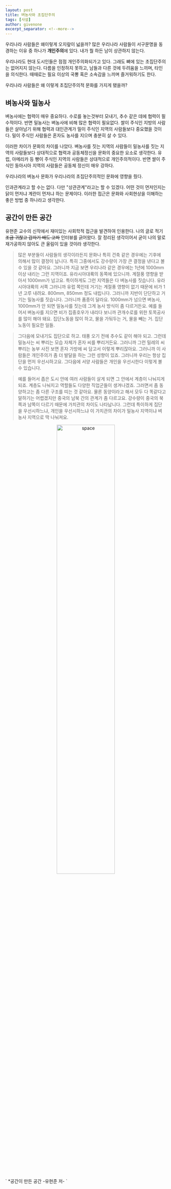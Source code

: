 ```yaml
---
layout: post
title: 벼농사와 초집단주의
tags: [사설]
author: givenone
excerpt_separator: <!--more-->
---
```


우리나라 사람들은 왜이렇게 오지랖이 넓을까? <!--more--> 많은 우리나라 사람들이 서구문명을 동경하는 이유 중 하나가 **개인주의**에 있다. 내가 뭘 하든 남이 상관하지 않는다.


우리나라도 현대 도시인들은 점점 개인주의화되가고 있다. 그래도 뼈에 있는 초집단주의는 없어지지 않는다. 다름을 인정하지 못하고, 남들과 다른 것에 두려움을 느끼며, 타인을 의식한다. 때때로는 필요 이상의 국뽕 혹은 소속감을 느끼며 즐거워하기도 한다.

우리나라 사람들은 왜 이렇게 초집단주의적 문화를 가지게 됐을까?  

## 벼농사와 밀농사

벼농사에는 협력이 매우 중요하다. 수로를 놓는것부터 모내기, 추수 같은 데에 협력이 필수적이다. 반면 밀농사는 벼농사에 비해 많은 협력이 필요없다. 쌀이 주식인 지방의 사람들은 살아남기 위해 협력과 대인관계가 밀이 주식인 지역의 사람들보다 중요했을 것이다. 밀이 주식인 사람들은 혼자도 농사를 지으며 충분히 살 수 있다.  

이러한 차이가 문화의 차이를 나았다. 벼농사를 짓는 지역의 사람들이 밀농사를 짓는 지역의 사람들보다 상대적으로 협력과 공동체정신을 문화의 중요한 요소로 생각한다. 유럽, 아메리카 등 빵이 주식인 지역의 사람들은 상대적으로 개인주의적이다. 반면 쌀이 주식인 동아시아 지역의 사람들은 공동체 정신이 매우 강하다.

우리나라의 벼농사 문화가 우리나라의 초집단주의적인 문화에 영향을 줬다.

인과관계라고 할 수는 없다. 다만 "상관관계"라고는 할 수 있겠다. 어떤 것이 먼저인지는 닭이 먼저냐 계란이 먼저냐 하는 문제이다. 이러한 접근은 문화와 사회현상을 이해하는 좋은 방법 중 하나라고 생각한다.

## 공간이 만든 공간

유현준 교수의 신작에서 재미있는 사회학적 접근을 발견하여 인용한다. 나의 글로 적기 ~~조금 귀찮고 갑자기 배도 고파~~ 인터뷰를 긁어왔다. 잘 정리된 생각이어서 굳이 나의 말로 재가공하지 않아도 큰 울림이 있을 것이라 생각한다.

> 많은 부분들이 사람들의 생각이라든지 문화나 특히 건축 같은 경우에는 기후에 의해서 많이 결정이 납니다. 특히 그중에서도 강수량이 가장 큰 결정을 낸다고 볼 수 있을 것 같아요. 그러니까 지금 보면 우리나라 같은 경우에는 1년에 1000mm 이상 내리는 그런 지역이죠. 유라시아대륙의 동쪽에 있으니까. 계절풍 영향을 받아서 1000mm가 넘고요. 특이하게도 그런 지역들은 다 벼농사를 짓습니다. 유라시아대륙의 서쪽 그러니까 유럽 쪽인데 거기는 계절풍 영향이 없기 때문에 비가 1년 고루 내려요. 800mm, 850mm 정도 내립니다. 그러니까 지반이 단단하고 거기는 밀농사를 짓습니다. 그러니까 품종이 달라요. 1000mm가 넘으면 벼농사, 1000mm가 안 되면 밀농사를 짓는데 그게 농사 방식이 좀 다르거든요. 예를 들어서 벼농사를 지으면 비가 집중호우가 내리다 보니까 관개수로를 위한 토목공사를 많이 해야 돼요. 집단노동을 많이 하고, 물을 가둬두는 거, 물을 빼는 거. 집단노동이 필요한 일들.

> 그다음에 모내기도 집단으로 하고. 태풍 오기 전에 추수도 같이 해야 되고. 그런데 밀농사는 씨 뿌리는 모습 자체가 혼자 씨를 뿌리거든요. 그러니까 그런 밀레의 씨 뿌리는 농부 사진 보면 혼자 가방에 씨 담고서 이렇게 뿌리잖아요. 그러니까 이 사람들은 개인주의가 좀 더 발달을 하는 그런 성향이 있죠. 그러니까 우리는 항상 집단을 먼저 우선시하고요. 그다음에 서양 사람들은 개인을 우선시한다 이렇게 볼 수 있습니다.

> 예를 들어서 좁은 도시 안에 여러 사람들이 살게 되면 그 안에서 계층이 나눠지게 되죠. 계층도 나눠지고 역할들도 다양한 직업군들이 생겨나겠죠. 그러면서 좀 동양하고는 좀 다른 구조를 띠는 것 같아요. 물론 동양이라고 해서 모두 다 똑같다고 말하기는 어렵겠지만 중국의 남북 간의 관계가 좀 다르고요. 강수량이 중국의 북쪽과 남쪽이 다르기 때문에 가치관의 차이도 나타납니다. 그런데 특이하게 집단을 우선시하느냐, 개인을 우선시하느냐 이 가치관의 차이가 밀농사 지역이냐 벼농사 지역으로 딱 나눠져요.

<p align="center">  
    <img src="{{"assets/img/space.jpg" | relative_url}}" alt="space" width="60%" align="center"/>
</p>
` *공간이 만든 공간 -유현준 저- `